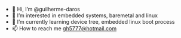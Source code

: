 - 👋 Hi, I’m @guilherme-daros
- 👀 I’m interested in embedded systems, baremetal and linux
- 🌱 I’m currently learning device tree, embedded linux boot process
- 📫 How to reach me gh5777@hotmail.com

<!---
guilherme-daros/guilherme-daros is a ✨ special ✨ repository because its `README.md` (this file) appears on your GitHub profile.
You can click the Preview link to take a look at your changes.
--->
